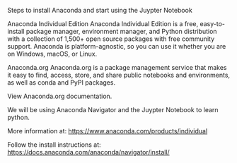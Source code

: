 Steps to install Anaconda and start using the Juypter Notebook

Anaconda Individual Edition
Anaconda Individual Edition is a free, easy-to-install package manager, environment manager, and Python distribution with a collection of 1,500+ open source packages with free community support. Anaconda is platform-agnostic, so you can use it whether you are on Windows, macOS, or Linux.

Anaconda.org
Anaconda.org is a package management service that makes it easy to find, access, store, and share public notebooks and environments, as well as conda and PyPI packages.

View Anaconda.org documentation.

 

We will be using Anaconda Navigator and the Juypter Notebook to learn python.

More information at: https://www.anaconda.com/products/individual

Follow the install instructions at: https://docs.anaconda.com/anaconda/navigator/install/
